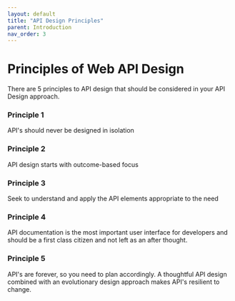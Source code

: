 ```yaml
---
layout: default
title: "API Design Principles"
parent: Introduction
nav_order: 3
---
```


# Principles of Web API Design

There are 5 principles to API design that should be considered in your API Design approach.

### Principle 1
API's should never be designed in isolation

### Principle 2

API design starts with outcome-based focus

### Principle 3
Seek to understand and apply the API elements appropriate to the need

### Principle 4

API documentation is the most important user interface for developers and should be a first class citizen and not left as an after thought.

### Principle 5

API's are forever, so you need to plan accordingly. A thoughtful API design combined with an evolutionary design approach makes API's resilient to change.

